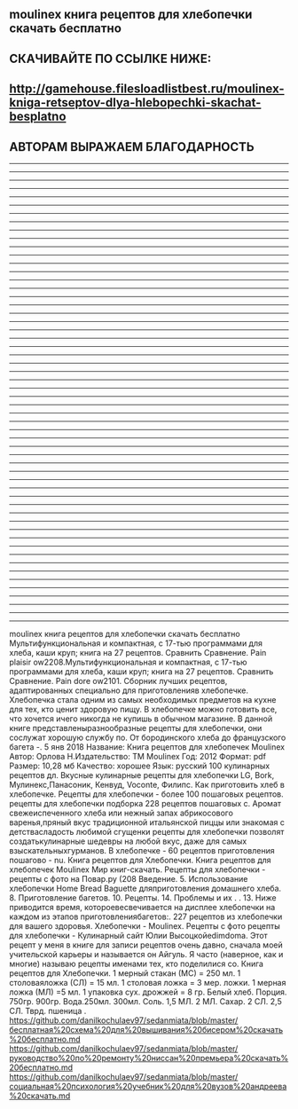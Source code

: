 moulinex книга рецептов для хлебопечки скачать бесплатно
--------------------------------------------------
СКАЧИВАЙТЕ ПО ССЫЛКЕ НИЖЕ:
--------------------------------------------------
http://gamehouse.filesloadlistbest.ru/moulinex-kniga-retseptov-dlya-hlebopechki-skachat-besplatno
--------------------------------------------------
АВТОРАМ ВЫРАЖАЕМ БЛАГОДАРНОСТЬ
--------------------------------------------------
--------------------------------------------------
--------------------------------------------------
--------------------------------------------------
--------------------------------------------------
--------------------------------------------------
--------------------------------------------------
--------------------------------------------------
--------------------------------------------------
--------------------------------------------------
--------------------------------------------------
--------------------------------------------------
--------------------------------------------------
--------------------------------------------------
--------------------------------------------------
--------------------------------------------------
--------------------------------------------------
--------------------------------------------------
--------------------------------------------------
--------------------------------------------------
--------------------------------------------------
--------------------------------------------------
--------------------------------------------------
--------------------------------------------------
--------------------------------------------------
--------------------------------------------------
--------------------------------------------------
--------------------------------------------------
--------------------------------------------------
--------------------------------------------------
--------------------------------------------------
--------------------------------------------------
--------------------------------------------------
--------------------------------------------------
--------------------------------------------------
--------------------------------------------------
--------------------------------------------------
--------------------------------------------------
--------------------------------------------------
--------------------------------------------------
--------------------------------------------------
--------------------------------------------------
--------------------------------------------------
--------------------------------------------------
--------------------------------------------------
--------------------------------------------------
--------------------------------------------------
--------------------------------------------------
--------------------------------------------------
--------------------------------------------------
--------------------------------------------------
--------------------------------------------------
--------------------------------------------------
--------------------------------------------------
--------------------------------------------------
--------------------------------------------------
--------------------------------------------------
moulinex книга рецептов для хлебопечки скачать бесплатно Мультифункциональная и компактная, с 17-тью программами для хлеба, каши круп; книга на 27 рецептов. Сравнить Сравнение. Pain plaisir ow2208.Мультифункциональная и компактная, с 17-тью программами для хлеба, каши круп; книга на 27 рецептов. Сравнить Сравнение. Pain dore ow2101. Сборник лучших рецептов, адаптированных специально для приготовленияв хлебопечке. Хлебопечка стала одним из самых необходимых предметов на кухне для тех, кто ценит здоровую пищу. В хлебопечке можно готовить все, что хочется ичего никогда не купишь в обычном магазине. В данной книге представленыразнообразные рецепты для хлебопечки, они сослужат хорошую службу по. От бородинского хлеба до французского багета -. 5 янв 2018  Название: Книга рецептов для хлебопечек Moulinex Автор: Орлова Н.Издательство: ТМ Moulinex Год: 2012 Формат: pdf Размер: 10,28 мб Качество: хорошее Язык: русский 100 кулинарных рецептов дл. Вкусные кулинарные рецепты для хлебопечки LG, Bork, Мулинекс,Панасоник, Кенвуд, Voconte, Филипс. Как приготовить хлеб в хлебопечке. Рецепты для хлебопечки - более 100 пошаговых рецептов. рецепты для хлебопечки подборка 228 рецептов пошаговых с. Аромат свежеиспеченного хлеба или нежный запах абрикосового варенья,пряный вкус традиционной итальянской пиццы или знакомая с детствасладость любимой сгущенки  рецепты для хлебопечки позволят создатькулинарные шедевры на любой вкус, даже для самых взыскательныхгурманов. В хлебопечке - 60 рецептов приготовления пошагово - nu. Книга рецептов для Хлебопечки. Книга рецептов для хлебопечек Moulinex  Мир книг-скачать. Рецепты для хлебопечки - рецепты с фото на Повар.ру (208
Введение. 5. Использование хлебопечки Home Bread Baguette дляприготовления домашнего хлеба. 8. Приготовление багетов. 10. Рецепты. 14. Проблемы и их . . 13. Ниже приводится время, котороевесвечивается на дисплее хлебопечки на каждом из этапов приготовлениябагетов:. 227 рецептов из хлебопечки для вашего здоровья. Хлебопечки - Moulinex. Рецепты с фото рецепты для хлебопечки - Кулинарный сайт Юлии Высоцкойedimdoma.  Этот рецепт у меня в книге для записи рецептов очень давно, сначала моей учительской карьеры и называется он Айгуль. Я часто (наверное, как и многие) называю рецепты именами тех, кто поделилися со. Книга рецептов для Хлебопечки. 1 мерный стакан (МС) = 250 мл. 1 столоваяложка (СЛ) = 15 мл. 1 столовая ложка = 3 мер. ложки. 1 мерная ложка (МЛ) =5 мл. 1 упаковка сух. дрожжей = 8 гр. Белый хлеб. Порция. 750гр. 900гр. Вода.250мл. 300мл. Соль. 1,5 МЛ. 2 МЛ. Сахар. 2 СЛ. 2,5 СЛ. Тврд. пшеница .
https://github.com/danilkochulaev97/sedanmiata/blob/master/бесплатная%20схема%20для%20вышивания%20бисером%20скачать%20бесплатно.md
https://github.com/danilkochulaev97/sedanmiata/blob/master/руководство%20по%20ремонту%20ниссан%20премьера%20скачать%20бесплатно.md
https://github.com/danilkochulaev97/sedanmiata/blob/master/социальная%20психология%20учебник%20для%20вузов%20андреева%20скачать.md